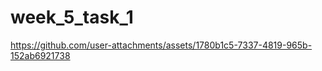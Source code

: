 # week_5_task_1


https://github.com/user-attachments/assets/1780b1c5-7337-4819-965b-152ab6921738


